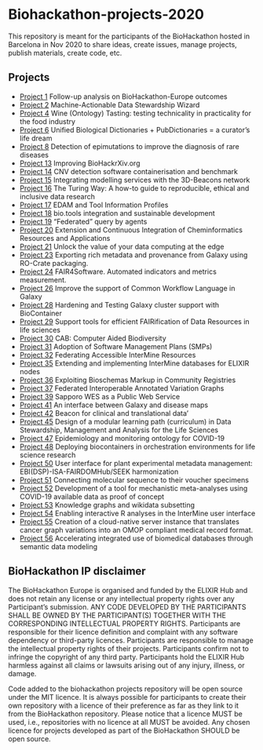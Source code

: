 # Biohackathon-projects-2020
This repository is meant for the participants of the BioHackathon hosted in Barcelona in Nov 2020 to share ideas, create issues, manage projects, publish materials, create code, etc.

## Projects

* [Project 1](projects/1) Follow-up analysis on BioHackathon-Europe outcomes
* [Project 2](projects/2) Machine-Actionable Data Stewardship Wizard
* [Project 4](projects/4) Wine (Ontology) Tasting: testing technicality in practicality for the food industry
* [Project 6](projects/6) Unified Biological Dictionaries + PubDictionaries = a curator’s life dream
* [Project 8](projects/8) Detection of epimutations to improve the diagnosis of rare diseases
* [Project 13](projects/13) Improving BioHackrXiv.org
* [Project 14](projects/14) CNV detection software containerisation and benchmark
* [Project 15](projects/15) Integrating modelling services with the 3D-Beacons network
* [Project 16](projects/16) The Turing Way: A how-to guide to reproducible, ethical and inclusive data research
* [Project 17](projects/17) EDAM and Tool Information Profiles
* [Project 18](projects/18) bio.tools integration and sustainable development
* [Project 19](projects/19) “Federated” query by agents
* [Project 20](projects/20) Extension and Continuous Integration of Cheminformatics Resources and Applications
* [Project 21](projects/21) Unlock the value of your data computing at the edge
* [Project 23](projects/23) Exporting rich metadata and provenance from Galaxy using RO-Crate packaging.
* [Project 24](projects/24) FAIR4Software. Automated indicators and metrics measurement.
* [Project 26](projects/26) Improve the support of Common Workflow Language in Galaxy
* [Project 28](projects/28) Hardening and Testing Galaxy cluster support with BioContainer
* [Project 29](projects/29) Support tools for efficient FAIRification of Data Resources in life sciences
* [Project 30](projects/30) CAB: Computer Aided Biodiversity
* [Project 31](projects/31) Adoption of Software Management Plans (SMPs)
* [Project 32](projects/32) Federating Accessible InterMine Resources
* [Project 35](projects/35) Extending and implementing InterMine databases for ELIXIR nodes
* [Project 36](projects/36) Exploiting Bioschemas Markup in Community Registries
* [Project 37](projects/37) Federated Interoperable Annotated Variation Graphs
* [Project 39](projects/39) Sapporo WES as a Public Web Service
* [Project 41](projects/41) An interface between Galaxy and disease maps
* [Project 42](projects/42) Beacon for clinical and translational data’
* [Project 45](projects/45) Design of a modular learning path (curriculum) in Data Stewardship, Management and Analysis for the Life Sciences
* [Project 47](projects/47) Epidemiology and monitoring ontology for COVID-19
* [Project 48](projects/48) Deploying biocontainers in orchestration environments for life science research
* [Project 50](projects/50) User interface for plant experimental metadata management: EBI(DSP)-ISA-FAIRDOMHub/SEEK harmonization
* [Project 51](projects/51) Connecting molecular sequence to their voucher specimens
* [Project 52](projects/52) Development of a tool for mechanistic meta-analyses using COVID-19 available data as proof of concept
* [Project 53](projects/53) Knowledge graphs and wikidata subsetting
* [Project 54](projects/54) Enabling interactive R analyses in the InterMine user interface
* [Project 55](projects/55) Creation of a cloud-native server instance that translates cancer graph variations into an OMOP compliant medical record format.
* [Project 56](projects/56) Accelerating integrated use of biomedical databases through semantic data modeling


## BioHackathon IP disclaimer

The BioHackathon Europe is organised and funded  by the ELIXIR Hub and does not retain any license or any intellectual property rights over any Participant’s submission.
ANY CODE DEVELOPED BY THE PARTICIPANTS SHALL BE OWNED BY THE PARTICIPANT(S) TOGETHER WITH THE CORRESPONDING INTELLECTUAL PROPERTY RIGHTS. Participants are responsible for their licence definition and complaint with any software dependency or third-party licences. Participants are responsible to manage the intellectual property rights of their projects. Participants confirm not to infringe the copyright of any third party. Participants hold the ELIXIR Hub harmless against all claims or lawsuits arising out of any injury, illness, or damage.
 
Code added to the biohackathon projects repository will be open source under the MIT licence. It is always possible for participants to create their own repository with a licence of their preference as far as they link to it from the BioHackathon repository. Please notice that a licence MUST be used, i.e., repositories with no licence at all MUST be avoided. Any chosen licence for projects developed as part of the BioHackathon SHOULD be open source.
